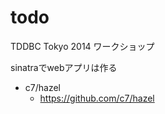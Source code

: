 todo
====

TDDBC Tokyo 2014 ワークショップ

sinatraでwebアプリは作る
- c7/hazel
    - https://github.com/c7/hazel

